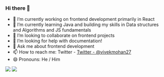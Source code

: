 ### Hi there 👋


- 🔭 I’m currently working on frontend development primarily in React
- 🌱 I’m currently learning Java and building my skills in Data structures and Algorithms and JS fundamentals
- 👯 I’m looking to collaborate on frontend projects
- 🤔 I’m looking for help with documentation!
- 💬 Ask me about frontend development
- 📫 How to reach me: Twitter - [Twitter - @vivekmohan27](https://twitter.com/vivekmohan27)
- 😄 Pronouns: He / Him
<img src ="https://github-readme-stats.vercel.app/api?username=viv27&&show_icons=true&title_color=000&icon_color=000&text_color=000&bg_color=ffba2c">
<img src ="[![Vivek's GitHub stats](https://github-readme-stats.vercel.app/api?username=viv72)](https://github.com/viv27/github-readme-stats")>


